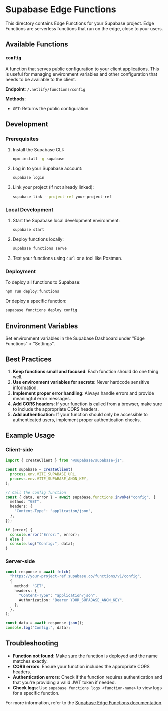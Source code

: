 # Supabase Edge Functions

This directory contains Edge Functions for your Supabase project. Edge Functions are serverless functions that run on the edge, close to your users.

## Available Functions

### `config`

A function that serves public configuration to your client applications. This is useful for managing environment variables and other configuration that needs to be available to the client.

**Endpoint**: `/.netlify/functions/config`

**Methods**:

- `GET`: Returns the public configuration

## Development

### Prerequisites

1. Install the Supabase CLI:

   ```bash
   npm install -g supabase
   ```

2. Log in to your Supabase account:

   ```bash
   supabase login
   ```

3. Link your project (if not already linked):
   ```bash
   supabase link --project-ref your-project-ref
   ```

### Local Development

1. Start the Supabase local development environment:

   ```bash
   supabase start
   ```

2. Deploy functions locally:

   ```bash
   supabase functions serve
   ```

3. Test your functions using `curl` or a tool like Postman.

### Deployment

To deploy all functions to Supabase:

```bash
npm run deploy:functions
```

Or deploy a specific function:

```bash
supabase functions deploy config
```

## Environment Variables

Set environment variables in the Supabase Dashboard under "Edge Functions" > "Settings".

## Best Practices

1. **Keep functions small and focused**: Each function should do one thing well.
2. **Use environment variables for secrets**: Never hardcode sensitive information.
3. **Implement proper error handling**: Always handle errors and provide meaningful error messages.
4. **Add CORS headers**: If your function is called from a browser, make sure to include the appropriate CORS headers.
5. **Add authentication**: If your function should only be accessible to authenticated users, implement proper authentication checks.

## Example Usage

### Client-side

```typescript
import { createClient } from "@supabase/supabase-js";

const supabase = createClient(
  process.env.VITE_SUPABASE_URL,
  process.env.VITE_SUPABASE_ANON_KEY,
);

// Call the config function
const { data, error } = await supabase.functions.invoke("config", {
  method: "GET",
  headers: {
    "Content-Type": "application/json",
  },
});

if (error) {
  console.error("Error:", error);
} else {
  console.log("Config:", data);
}
```

### Server-side

```typescript
const response = await fetch(
  "https://your-project-ref.supabase.co/functions/v1/config",
  {
    method: "GET",
    headers: {
      "Content-Type": "application/json",
      Authorization: "Bearer YOUR_SUPABASE_ANON_KEY",
    },
  },
);

const data = await response.json();
console.log("Config:", data);
```

## Troubleshooting

- **Function not found**: Make sure the function is deployed and the name matches exactly.
- **CORS errors**: Ensure your function includes the appropriate CORS headers.
- **Authentication errors**: Check if the function requires authentication and that you're providing a valid JWT token if needed.
- **Check logs**: Use `supabase functions logs <function-name>` to view logs for a specific function.

For more information, refer to the [Supabase Edge Functions documentation](https://supabase.com/docs/guides/functions).
